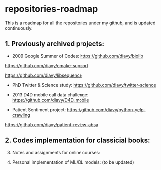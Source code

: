 # repositories-roadmap
This is a roadmap for all the repositories under my github, and is updated continuously.

## 1. Previously archived projects:

- 2009 Google Summer of Codes: 
https://github.com/diavy/biolib 

https://github.com/diavy/cmake-support 

https://github.com/diavy/libsequence

- PhD Twitter & Science study:
https://github.com/diavy/twitter-science

- 2013 D4D mobile call data challenge:
https://github.com/diavy/D4D_mobile

- Patient Sentiment project:
https://github.com/diavy/python-yelp-crawling

https://github.com/diavy/patient-review-absa
                             
 
## 2. Codes implementation for classicial books:


3. Notes and assignments for online courses:


4. Personal implementation of ML/DL models: (to be updated)
